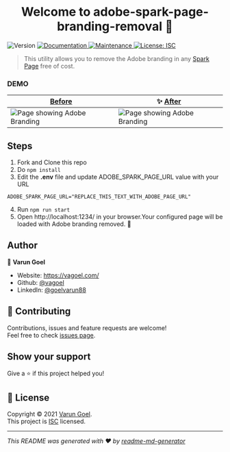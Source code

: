 <h1 align="center">Welcome to adobe-spark-page-branding-removal 👋</h1>
<p>
  <img alt="Version" src="https://img.shields.io/badge/version-1.0.0-blue.svg?cacheSeconds=2592000" />
  <a href=" " target="_blank">
    <img alt="Documentation" src="https://img.shields.io/badge/documentation-yes-brightgreen.svg" />
  </a>
  <a href="https://github.com/vagoel/adobe-spark-page-branding-removal/graphs/commit-activity" target="_blank">
    <img alt="Maintenance" src="https://img.shields.io/badge/Maintained%3F-yes-green.svg" />
  </a>
  <a href="https://github.com/vagoel/adobe-spark-page-branding-removal/blob/master/LICENSE" target="_blank">
    <img alt="License: ISC" src="https://img.shields.io/github/license/vagoel/adobe-spark-page-branding-removal" />
  </a>
</p>

> This utility allows you to remove the Adobe branding in any [Spark Page](https://www.adobe.com/express/create/website-page) free of cost.
> 

### DEMO
[Before](https://adobe-spark-page-branding-removal.vagoel.com) | ✨ [After](https://adobe-spark-page-branding-removal.vagoel.com)
------------ | -------------
![Page showing Adobe Branding](https://github.com/vagoel/adobe-spark-page-branding-removal/blob/develop/src/images/gifs/before.gif) | ![Page showing Adobe Branding](https://github.com/vagoel/adobe-spark-page-branding-removal/blob/develop/src/images/gifs/after.gif)

## Steps

1. Fork and Clone this repo
2. Do `npm install`
3. Edit the **.env** file and update ADOBE_SPARK_PAGE_URL value with your URL
```
ADOBE_SPARK_PAGE_URL="REPLACE_THIS_TEXT_WITH_ADOBE_PAGE_URL"

```
4. Run `npm run start`
5. Open http://localhost:1234/ in your browser.Your configured page will be loaded with Adobe branding removed. :tada:

## Author

👤 **Varun Goel**

-   Website: https://vagoel.com/
-   Github: [@vagoel](https://github.com/vagoel)
-   LinkedIn: [@goelvarun88](https://linkedin.com/in/goelvarun88)

## 🤝 Contributing

Contributions, issues and feature requests are welcome!<br />Feel free to check [issues page](https://github.com/vagoel/adobe-spark-page-branding-removal/issues). 

## Show your support

Give a ⭐️ if this project helped you!

## 📝 License

Copyright © 2021 [Varun Goel](https://github.com/vagoel).<br />
This project is [ISC](https://github.com/vagoel/adobe-spark-page-branding-removal/blob/master/LICENSE) licensed.

---

_This README was generated with ❤️ by [readme-md-generator](https://github.com/kefranabg/readme-md-generator)_
